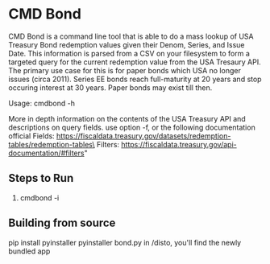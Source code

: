 # CMD Bond
CMD Bond is a command line tool that is able to do a mass lookup of USA Treasury Bond redemption values given their Denom, Series, and Issue Date. This information is parsed from a CSV on your filesystem to form a targeted query for the current redemption value from the USA Tresaury API. The primary use case for this is for paper bonds which USA no longer issues (circa 2011). Series EE bonds reach full-maturity at 20 years and stop occuring interest at 30 years. Paper bonds may exist till then.

Usage: cmdbond -h

More in depth information on the contents of the USA Treasury API and descriptions on query fields.
use option -f, or the following documentation official
Fields: https://fiscaldata.treasury.gov/datasets/redemption-tables/redemption-tables\
Filters: https://fiscaldata.treasury.gov/api-documentation/#filters"

## Steps to Run
1. cmdbond -i <inputfile>


## Building from source
pip install pyinstaller
pyinstaller bond.py
in /disto, you'll find the newly bundled app

